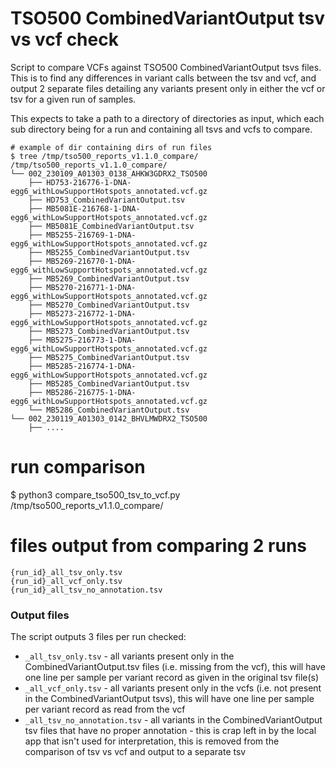 # TSO500 CombinedVariantOutput tsv vs vcf check

Script to compare VCFs against TSO500 CombinedVariantOutput tsvs files. This is to find any differences in variant calls between the tsv and vcf, and output 2 separate files detailing any variants present only in either the vcf or tsv for a given run of samples.

This expects to take a path to a directory of directories as input, which each sub directory being for a run and containing all tsvs and vcfs to compare.

```
# example of dir containing dirs of run files
$ tree /tmp/tso500_reports_v1.1.0_compare/
/tmp/tso500_reports_v1.1.0_compare/
└── 002_230109_A01303_0138_AHKW3GDRX2_TSO500
    ├── HD753-216776-1-DNA-egg6_withLowSupportHotspots_annotated.vcf.gz
    ├── HD753_CombinedVariantOutput.tsv
    ├── MB5081E-216768-1-DNA-egg6_withLowSupportHotspots_annotated.vcf.gz
    ├── MB5081E_CombinedVariantOutput.tsv
    ├── MB5255-216769-1-DNA-egg6_withLowSupportHotspots_annotated.vcf.gz
    ├── MB5255_CombinedVariantOutput.tsv
    ├── MB5269-216770-1-DNA-egg6_withLowSupportHotspots_annotated.vcf.gz
    ├── MB5269_CombinedVariantOutput.tsv
    ├── MB5270-216771-1-DNA-egg6_withLowSupportHotspots_annotated.vcf.gz
    ├── MB5270_CombinedVariantOutput.tsv
    ├── MB5273-216772-1-DNA-egg6_withLowSupportHotspots_annotated.vcf.gz
    ├── MB5273_CombinedVariantOutput.tsv
    ├── MB5275-216773-1-DNA-egg6_withLowSupportHotspots_annotated.vcf.gz
    ├── MB5275_CombinedVariantOutput.tsv
    ├── MB5285-216774-1-DNA-egg6_withLowSupportHotspots_annotated.vcf.gz
    ├── MB5285_CombinedVariantOutput.tsv
    ├── MB5286-216775-1-DNA-egg6_withLowSupportHotspots_annotated.vcf.gz
    └── MB5286_CombinedVariantOutput.tsv
└── 002_230119_A01303_0142_BHVLMWDRX2_TSO500
    ├── ....
```


# run comparison
$ python3 compare_tso500_tsv_to_vcf.py /tmp/tso500_reports_v1.1.0_compare/

# files output from comparing 2 runs
```
{run_id}_all_tsv_only.tsv
{run_id}_all_vcf_only.tsv
{run_id}_all_tsv_no_annotation.tsv
```

### Output files
The script outputs 3 files per run checked:
* `_all_tsv_only.tsv` - all variants present only in the CombinedVariantOutput.tsv files (i.e. missing from the vcf), this will have one line per sample per variant record as given in the original tsv file(s)
* `_all_vcf_only.tsv` - all variants present only in the vcfs (i.e. not present in the CombinedVariantOutput tsvs), this will have one line per sample per variant record as read from the vcf
* `_all_tsv_no_annotation.tsv` - all variants in the CombinedVariantOutput tsv files that have no proper annotation - this is crap left in by the local app that isn't used for interpretation, this is removed from the comparison of tsv vs vcf and output to a separate tsv